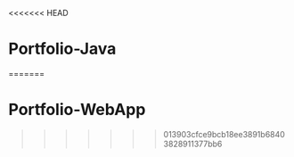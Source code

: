 <<<<<<< HEAD
# Portfolio-Java
=======
# Portfolio-WebApp
>>>>>>> 013903cfce9bcb18ee3891b68403828911377bb6
